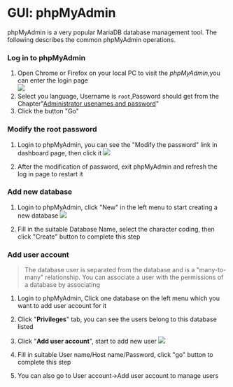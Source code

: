 # GUI: phpMyAdmin

phpMyAdmin is a very popular MariaDB database management tool. The following describes the common phpMyAdmin operations.

### Log in to phpMyAdmin

1. Open Chrome or Firefox on your local PC to visit the _phpMyAdmin_,you can enter the login page  
   ![](http://libs.websoft9.com/Websoft9/DocsPicture/en/mysql/mysql-login-websoft9.png)
2. Select you language, Username is `root`,Password should get from the Chapter"[Administrator usenames and password](stack-accounts)"
3. Click the button "Go"

### Modify the root password

1. Login to phpMyAdmin, you can see the "Modify the password" link in dashboard page, then click it
   ![](http://libs.websoft9.com/Websoft9/DocsPicture/en/phpmyadmin/phpmyadmin-changepwds-websoft9.png)

2. After the modification of password, exit phpMyAdmin and refresh the log in page to restart it

### Add new database

1. Login to phpMyAdmin, click "New" in the left menu to start creating a new database
   ![](http://libs.websoft9.com/Websoft9/DocsPicture/en/phpmyadmin/phpmyadmin-createdb-websoft9.png)

2. Fill in the suitable Database Name, select the character coding, then click "Create" button to complete this step

### Add user account

> The database user is separated from the database and is a "many-to-many" relationship. You can associate a user with the permissions of a database by associating


1. Login to phpMyAdmin, Click one database on the left menu which you want to add user account for it
2. Click "**Privileges**" tab, you can see the users belong to this database listed
3. Click "**Add user account**", start to add new user
   ![](https://libs.websoft9.com/Websoft9/DocsPicture/en/mysql/mysql-adduser-websoft9.png)

4. Fill in suitable User name/Host name/Password, click "go" button to complete this step
5. You can also go to User account->Add user account to manage users